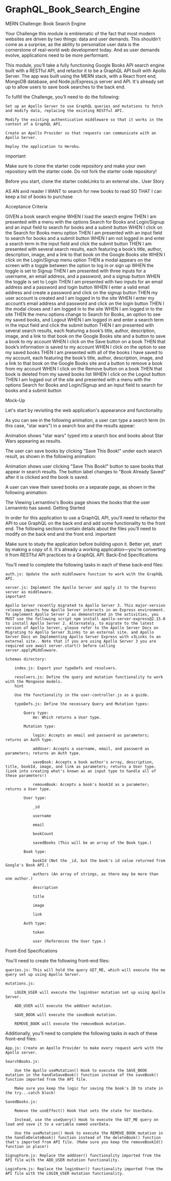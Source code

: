# GraphQL_Book_Search_Engine

MERN Challenge: Book Search Engine

Your Challenge this module is emblematic of the fact that most modern websites are driven by two things: data and user demands. This shouldn't come as a surprise, as the ability to personalize user data is the cornerstone of real-world web development today. And as user demands evolve, applications need to be more performant.

This module, you’ll take a fully functioning Google Books API search engine built with a RESTful API, and refactor it to be a GraphQL API built with Apollo Server. The app was built using the MERN stack, with a React front end, MongoDB database, and Node.js/Express.js server and API. It's already set up to allow users to save book searches to the back end.

To fulfill the Challenge, you’ll need to do the following:

    Set up an Apollo Server to use GraphQL queries and mutations to fetch and modify data, replacing the existing RESTful API.

    Modify the existing authentication middleware so that it works in the context of a GraphQL API.

    Create an Apollo Provider so that requests can communicate with an Apollo Server.

    Deploy the application to Heroku.

important

Make sure to clone the starter code repository and make your own repository with the starter code. Do not fork the starter code repository!

Before you start, clone the starter codeLinks to an external site..
User Story

AS AN avid reader
I WANT to search for new books to read
SO THAT I can keep a list of books to purchase

Acceptance Criteria

GIVEN a book search engine
WHEN I load the search engine
THEN I am presented with a menu with the options Search for Books and Login/Signup and an input field to search for books and a submit button
WHEN I click on the Search for Books menu option
THEN I am presented with an input field to search for books and a submit button
WHEN I am not logged in and enter a search term in the input field and click the submit button
THEN I am presented with several search results, each featuring a book’s title, author, description, image, and a link to that book on the Google Books site
WHEN I click on the Login/Signup menu option
THEN a modal appears on the screen with a toggle between the option to log in or sign up
WHEN the toggle is set to Signup
THEN I am presented with three inputs for a username, an email address, and a password, and a signup button
WHEN the toggle is set to Login
THEN I am presented with two inputs for an email address and a password and login button
WHEN I enter a valid email address and create a password and click on the signup button
THEN my user account is created and I am logged in to the site
WHEN I enter my account’s email address and password and click on the login button
THEN I the modal closes and I am logged in to the site
WHEN I am logged in to the site
THEN the menu options change to Search for Books, an option to see my saved books, and Logout
WHEN I am logged in and enter a search term in the input field and click the submit button
THEN I am presented with several search results, each featuring a book’s title, author, description, image, and a link to that book on the Google Books site and a button to save a book to my account
WHEN I click on the Save button on a book
THEN that book’s information is saved to my account
WHEN I click on the option to see my saved books
THEN I am presented with all of the books I have saved to my account, each featuring the book’s title, author, description, image, and a link to that book on the Google Books site and a button to remove a book from my account
WHEN I click on the Remove button on a book
THEN that book is deleted from my saved books list
WHEN I click on the Logout button
THEN I am logged out of the site and presented with a menu with the options Search for Books and Login/Signup and an input field to search for books and a submit button

Mock-Up

Let's start by revisiting the web application's appearance and functionality.

As you can see in the following animation, a user can type a search term (in this case, "star wars") in a search box and the results appear:

Animation shows "star wars" typed into a search box and books about Star Wars appearing as results.

The user can save books by clicking "Save This Book!" under each search result, as shown in the following animation:

Animation shows user clicking "Save This Book!" button to save books that appear in search results. The button label changes to "Book Already Saved" after it is clicked and the book is saved.

A user can view their saved books on a separate page, as shown in the following animation:

The Viewing Lernantino's Books page shows the books that the user Lernaninto has saved.
Getting Started

In order for this application to use a GraphQL API, you’ll need to refactor the API to use GraphQL on the back end and add some functionality to the front end. The following sections contain details about the files you’ll need to modify on the back end and the front end.
important

Make sure to study the application before building upon it. Better yet, start by making a copy of it. It's already a working application—you're converting it from RESTful API practices to a GraphQL API.
Back-End Specifications

You’ll need to complete the following tasks in each of these back-end files:

    auth.js: Update the auth middleware function to work with the GraphQL API.

    server.js: Implement the Apollo Server and apply it to the Express server as middleware.
    important

    Apollo Server recently migrated to Apollo Server 3. This major-version release impacts how Apollo Server interacts in an Express environment. To implement Apollo Server 2 as demonstrated in the activities, you MUST use the following script npm install apollo-server-express@2.15.0 to install Apollo Server 2. Alternately, to migrate to the latest version of Apollo Server, please refer to the Apollo Server Docs on Migrating to Apollo Server 3Links to an external site. and Apollo Server Docs on Implementing Apollo Server Express with v3Links to an external site.. Note that if you are using Apollo Server 3 you are required use await server.start() before calling server.applyMiddleware.

    Schemas directory:

        index.js: Export your typeDefs and resolvers.

        resolvers.js: Define the query and mutation functionality to work with the Mongoose models.
        hint

        Use the functionality in the user-controller.js as a guide.

        typeDefs.js: Define the necessary Query and Mutation types:

            Query type:
                me: Which returns a User type.

            Mutation type:

                login: Accepts an email and password as parameters; returns an Auth type.

                addUser: Accepts a username, email, and password as parameters; returns an Auth type.

                saveBook: Accepts a book author's array, description, title, bookId, image, and link as parameters; returns a User type. (Look into creating what's known as an input type to handle all of these parameters!)

                removeBook: Accepts a book's bookId as a parameter; returns a User type.

            User type:

                _id

                username

                email

                bookCount

                savedBooks (This will be an array of the Book type.)

            Book type:

                bookId (Not the _id, but the book's id value returned from Google's Book API.)

                authors (An array of strings, as there may be more than one author.)

                description

                title

                image

                link

            Auth type:

                token

                user (References the User type.)

Front-End Specifications

You'll need to create the following front-end files:

    queries.js: This will hold the query GET_ME, which will execute the me query set up using Apollo Server.

    mutations.js:

        LOGIN_USER will execute the loginUser mutation set up using Apollo Server.

        ADD_USER will execute the addUser mutation.

        SAVE_BOOK will execute the saveBook mutation.

        REMOVE_BOOK will execute the removeBook mutation.

Additionally, you’ll need to complete the following tasks in each of these front-end files:

    App.js: Create an Apollo Provider to make every request work with the Apollo server.

    SearchBooks.js:

        Use the Apollo useMutation() Hook to execute the SAVE_BOOK mutation in the handleSaveBook() function instead of the saveBook() function imported from the API file.

        Make sure you keep the logic for saving the book's ID to state in the try...catch block!

    SavedBooks.js:

        Remove the useEffect() Hook that sets the state for UserData.

        Instead, use the useQuery() Hook to execute the GET_ME query on load and save it to a variable named userData.

        Use the useMutation() Hook to execute the REMOVE_BOOK mutation in the handleDeleteBook() function instead of the deleteBook() function that's imported from API file. (Make sure you keep the removeBookId() function in place!)

    SignupForm.js: Replace the addUser() functionality imported from the API file with the ADD_USER mutation functionality.

    LoginForm.js: Replace the loginUser() functionality imported from the API file with the LOGIN_USER mutation functionality.

